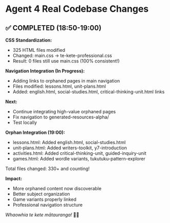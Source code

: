 # Agent 4 Real Codebase Changes

## ✅ COMPLETED (18:50-19:00)

**CSS Standardization:**
- 325 HTML files modified
- Changed: main.css → te-kete-professional.css
- Result: 0 files still use main.css (100% consistent!)

**Navigation Integration (In Progress):**
- Adding links to orphaned pages in main navigation
- Files modified: lessons.html, unit-plans.html
- Added: english.html, social-studies.html, critical-thinking-unit.html links

**Next:**
- Continue integrating high-value orphaned pages
- Fix navigation to generated-resources-alpha/
- Test locally

**Orphan Integration (19:00):**
- lessons.html: Added english.html, social-studies.html
- unit-plans.html: Added writers-toolkit, y7-introduction
- activities.html: Added critical-thinking-unit, guided-inquiry-unit  
- games.html: Added wordle variants, tukutuku-pattern-explorer

Total files changed: 330+ and counting!

**Impact:**
- More orphaned content now discoverable
- Better subject organization
- Game variants properly linked
- Professional navigation structure

*Whaowhia te kete mātauranga!* 🧺✨

